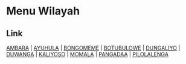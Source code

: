 # Menu Wilayah

## Link

[AMBARA](https://github.com/gigit-pemilu/pemilu-2024-75-gorontalo/tree/main/pileg-dpr/hitung-suara/sub/75-gorontalo/sub/01-gorontalo/sub/24-dungaliyo/sub/2004-ambara)
 | 
[AYUHULA](https://github.com/gigit-pemilu/pemilu-2024-75-gorontalo/tree/main/pileg-dpr/hitung-suara/sub/75-gorontalo/sub/01-gorontalo/sub/24-dungaliyo/sub/2007-ayuhula)
 | 
[BONGOMEME](https://github.com/gigit-pemilu/pemilu-2024-75-gorontalo/tree/main/pileg-dpr/hitung-suara/sub/75-gorontalo/sub/01-gorontalo/sub/24-dungaliyo/sub/2005-bongomeme)
 | 
[BOTUBULOWE](https://github.com/gigit-pemilu/pemilu-2024-75-gorontalo/tree/main/pileg-dpr/hitung-suara/sub/75-gorontalo/sub/01-gorontalo/sub/24-dungaliyo/sub/2009-botubulowe)
 | 
[DUNGALIYO](https://github.com/gigit-pemilu/pemilu-2024-75-gorontalo/tree/main/pileg-dpr/hitung-suara/sub/75-gorontalo/sub/01-gorontalo/sub/24-dungaliyo/sub/2003-dungaliyo)
 | 
[DUWANGA](https://github.com/gigit-pemilu/pemilu-2024-75-gorontalo/tree/main/pileg-dpr/hitung-suara/sub/75-gorontalo/sub/01-gorontalo/sub/24-dungaliyo/sub/2006-duwanga)
 | 
[KALIYOSO](https://github.com/gigit-pemilu/pemilu-2024-75-gorontalo/tree/main/pileg-dpr/hitung-suara/sub/75-gorontalo/sub/01-gorontalo/sub/24-dungaliyo/sub/2002-kaliyoso)
 | 
[MOMALA](https://github.com/gigit-pemilu/pemilu-2024-75-gorontalo/tree/main/pileg-dpr/hitung-suara/sub/75-gorontalo/sub/01-gorontalo/sub/24-dungaliyo/sub/2010-momala)
 | 
[PANGADAA](https://github.com/gigit-pemilu/pemilu-2024-75-gorontalo/tree/main/pileg-dpr/hitung-suara/sub/75-gorontalo/sub/01-gorontalo/sub/24-dungaliyo/sub/2008-pangadaa)
 | 
[PILOLALENGA](https://github.com/gigit-pemilu/pemilu-2024-75-gorontalo/tree/main/pileg-dpr/hitung-suara/sub/75-gorontalo/sub/01-gorontalo/sub/24-dungaliyo/sub/2001-pilolalenga)

